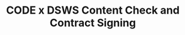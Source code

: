 ---
title: CODE x DSWS Content Check and Contract Signing
redirect_to: https://ateneo-edu.zoom.us/j/81807576413?pwd=QjlERXduVGtleVZCb3dlRlYrYjIrZz09

redirect_from: 
  - /DSWSContentCheck
  - /dswscontentcheck
---